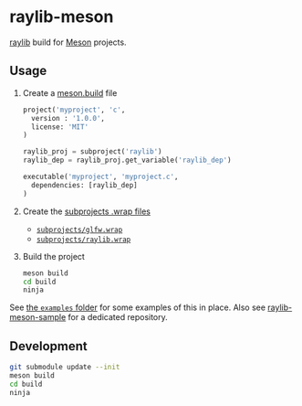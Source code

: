 # raylib-meson

[raylib](https://github.com/raysan5/raylib) build for [Meson](https://mesonbuild.com) projects.

## Usage

1. Create a [meson.build](examples/core_basic_window/meson.build) file
    ``` python
    project('myproject', 'c',
      version : '1.0.0',
      license: 'MIT'
    )

    raylib_proj = subproject('raylib')
    raylib_dep = raylib_proj.get_variable('raylib_dep')

    executable('myproject', 'myproject.c',
      dependencies: [raylib_dep]
    )
    ```
    
2. Create the [subprojects .wrap files](examples/core_basic_window/subprojects)
    - [`subprojects/glfw.wrap`](examples/core_basic_window/subprojects/glfw.wrap)
    - [`subprojects/raylib.wrap`](examples/core_basic_window/subprojects/raylib.wrap)

3. Build the project
    ``` bash
    meson build
    cd build
    ninja
    ```

See [the `examples` folder](examples) for some examples of this in place. Also see [raylib-meson-sample](https://github.com/RobLoach/raylib-meson-sample) for a dedicated repository.

## Development

``` bash
git submodule update --init
meson build
cd build
ninja
```
